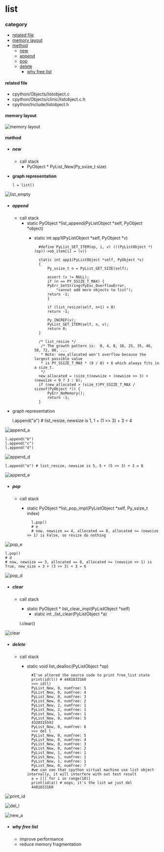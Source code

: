 # list

### category

* [related file](#related-file)
* [memory layout](#memory-layout)
* [method](#method)
	* [new](#new)
	* [append](#append)
	* [pop](#pop)
	* [delete](#delete)
		* [why free list](#why-free-list)

#### related file
* cpython/Objects/listobject.c
* cpython/Objects/clinic/listobject.c.h
* cpython/Include/listobject.h

#### memory layout

![memory layout](https://img-blog.csdnimg.cn/20190214101628263.png?x-oss-process=image/watermark,type_ZmFuZ3poZW5naGVpdGk,shadow_10,text_aHR0cHM6Ly9ibG9nLmNzZG4ubmV0L3FxXzMxNzIwMzI5,size_16,color_FFFFFF,t_70)

#### method

* ##### **new**
    * call stack
	    * PyObject * PyList_New(Py_ssize_t size)

* **graph representation**


      l = list()

![list_empty](https://github.com/zpoint/Cpython-Internals/blob/master/BasicObject/list/list_empty.png)

* ##### **append**
    * call stack
        * static PyObject *list_append(PyListObject *self, PyObject *object)
		    * static int app1(PyListObject *self, PyObject *v)


					#define PyList_SET_ITEM(op, i, v) (((PyListObject *)(op))->ob_item[i] = (v))

					static int app1(PyListObject *self, PyObject *v)
					{
					    Py_ssize_t n = PyList_GET_SIZE(self);

					    assert (v != NULL);
					    if (n == PY_SSIZE_T_MAX) {
						PyErr_SetString(PyExc_OverflowError,
						    "cannot add more objects to list");
						return -1;
					    }

					    if (list_resize(self, n+1) < 0)
						return -1;

					    Py_INCREF(v);
					    PyList_SET_ITEM(self, n, v);
					    return 0;
					}

					/* list_resize */
					 /* The growth pattern is:  0, 4, 8, 16, 25, 35, 46, 58, 72, 88, ...
					 * Note: new_allocated won't overflow because the largest possible value
					 * is PY_SSIZE_T_MAX * (9 / 8) + 6 which always fits in a size_t.
					 */
					new_allocated = (size_t)newsize + (newsize >> 3) + (newsize < 9 ? 3 : 6);
					if (new_allocated > (size_t)PY_SSIZE_T_MAX / sizeof(PyObject *)) {
					    PyErr_NoMemory();
					    return -1;
					}


* graph representation


    l.append("a") # list_resize, newsize is 1, 1 + (1 >> 3) + 3 = 4

![append_a](https://github.com/zpoint/Cpython-Internals/blob/master/BasicObject/list/append_a.png)

    l.append("b")
    l.append("c")
    l.append("d")

![append_d](https://github.com/zpoint/Cpython-Internals/blob/master/BasicObject/list/append_d.png)

    l.append("e") # list_resize, newsize is 5, 5 + (5 >> 3) + 3 = 8

![append_e](https://github.com/zpoint/Cpython-Internals/blob/master/BasicObject/list/append_e.png)

* ##### **pop**
    * call stack
        * static PyObject *list_pop_impl(PyListObject *self, Py_ssize_t index)


				l.pop()
				# e
				# now, newsize == 4, allocated == 8, allocated >= (newsize >> 1) is False, so resize do nothing

![pop_e](https://github.com/zpoint/Cpython-Internals/blob/master/BasicObject/list/pop_e.png)

    l.pop()
    # d
    # now, newsize == 3, allocated == 8, allocated >= (newsize >> 1) is True, new_size = 3 + (3 >> 3) + 3 = 6

![pop_d](https://github.com/zpoint/Cpython-Internals/blob/master/BasicObject/list/pop_d.png)

* ##### **clear**
    * call stack
        * static PyObject * list_clear_impl(PyListObject *self)
        	* static int _list_clear(PyListObject *a)


    	l.clear()

![clear](https://github.com/zpoint/Cpython-Internals/blob/master/BasicObject/list/clear.png)

* ##### **delete**
    * call stack
        * static void list_dealloc(PyListObject *op)



				#I've altered the source code to print free_list state
				print(id(l)) # 4481833160
				>>> id(l)
				PyList_New, 0, numfree: 5
				PyList_New, 0, numfree: 4
				PyList_New, 0, numfree: 3
				PyList_New, 0, numfree: 2
				PyList_New, 2, numfree: 1
				PyList_New, 2, numfree: 1
				PyList_New, 1, numfree: 1
				PyList_New, 0, numfree: 5
				4320315592
				PyList_New, 0, numfree: 6
				>>> del l
				PyList_New, 0, numfree: 5
				PyList_New, 0, numfree: 4
				PyList_New, 0, numfree: 3
				PyList_New, 0, numfree: 2
				PyList_New, 1, numfree: 1
				PyList_New, 1, numfree: 1
				PyList_New, 1, numfree: 1
				PyList_New, 0, numfree: 7
				#we can see that cpython virtual machine use list object internally, it will interfere with out test result
				a = [[] for i in range(10)]
				print(id(a)) # oops, it's the list we just del
				4481833160
				

![print_id](https://github.com/zpoint/Cpython-Internals/blob/master/BasicObject/list/print_id.png)

![del_l](https://github.com/zpoint/Cpython-Internals/blob/master/BasicObject/list/del_l.png)

![new_a](https://github.com/zpoint/Cpython-Internals/blob/master/BasicObject/list/new_a.png)

* ##### **why free list**
    * improve performance
    * reduce memory fragmentation
